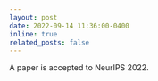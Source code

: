 ```yaml
---
layout: post
date: 2022-09-14 11:36:00-0400
inline: true
related_posts: false
---
```


A paper is accepted to NeurIPS 2022.
